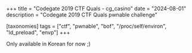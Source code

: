 +++
title = "Codegate 2019 CTF Quals - cg_casino"
date = "2024-08-01"
description = "Codegate 2019 CTF Quals pwnable challenge"

[taxonomies]
tags = ["ctf", "pwnable", "bof", "/proc/self/environ", "ld_preload", "envp"]
+++

Only available in Korean for now ;)